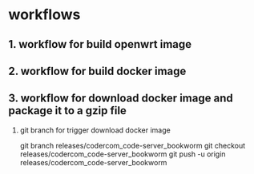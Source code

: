 # workflows

## 1. workflow for build openwrt image

## 2. workflow for build docker image

## 3. workflow for download docker image and package it to a gzip file

1. git branch for trigger download docker image

    git branch releases/codercom_code-server_bookworm
    git checkout releases/codercom_code-server_bookworm
    git push -u origin releases/codercom_code-server_bookworm
